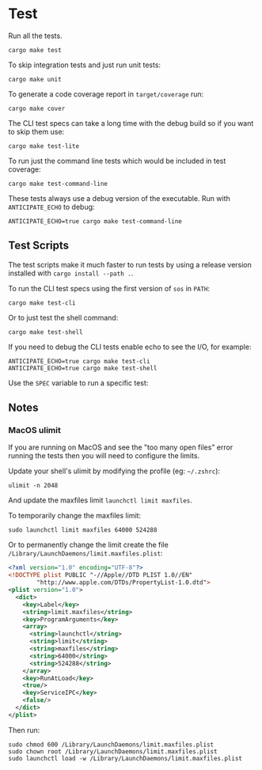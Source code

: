 # Test

Run all the tests.

```
cargo make test
```

To skip integration tests and just run unit tests:

```
cargo make unit
```

To generate a code coverage report in `target/coverage` run:

```
cargo make cover
```

The CLI test specs can take a long time with the debug build so if you want to skip them use:

```
cargo make test-lite
```

To run just the command line tests which would be included in test coverage:

```
cargo make test-command-line
```

These tests always use a debug version of the executable. Run with `ANTICIPATE_ECHO` to debug:

```
ANTICIPATE_ECHO=true cargo make test-command-line
```

## Test Scripts

The test scripts make it much faster to run tests by using a release version installed with `cargo install --path .`.

To run the CLI test specs using the first version of `sos` in `PATH`:

```
cargo make test-cli
```

Or to just test the shell command:

```
cargo make test-shell
```

If you need to debug the CLI tests enable echo to see the I/O, for example:

```
ANTICIPATE_ECHO=true cargo make test-cli
ANTICIPATE_ECHO=true cargo make test-shell
```

Use the `SPEC` variable to run a specific test:

## Notes

### MacOS ulimit

If you are running on MacOS and see the "too many open files" error running the tests then you will need to configure the limits.

Update your shell's ulimit by modifying the profile (eg: `~/.zshrc`):

```
ulimit -n 2048
```

And update the maxfiles limit `launchctl limit maxfiles`.

To temporarily change the maxfiles limit:

```
sudo launchctl limit maxfiles 64000 524288
```

Or to permanently change the limit create the file `/Library/LaunchDaemons/limit.maxfiles.plist`:

```xml
<?xml version="1.0" encoding="UTF-8"?> 
<!DOCTYPE plist PUBLIC "-//Apple//DTD PLIST 1.0//EN" 
        "http://www.apple.com/DTDs/PropertyList-1.0.dtd">
<plist version="1.0"> 
  <dict>
    <key>Label</key>
    <string>limit.maxfiles</string>
    <key>ProgramArguments</key>
    <array>
      <string>launchctl</string>
      <string>limit</string>
      <string>maxfiles</string>
      <string>64000</string>
      <string>524288</string>
    </array>
    <key>RunAtLoad</key>
    <true/>
    <key>ServiceIPC</key>
    <false/>
  </dict>
</plist>
```

Then run:

```
sudo chmod 600 /Library/LaunchDaemons/limit.maxfiles.plist
sudo chown root /Library/LaunchDaemons/limit.maxfiles.plist
sudo launchctl load -w /Library/LaunchDaemons/limit.maxfiles.plist
```
